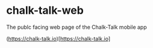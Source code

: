 # chalk-talk-web

The publc facing web page of the Chalk-Talk mobile app

(https://chalk-talk.io)[https://chalk-talk.io]
